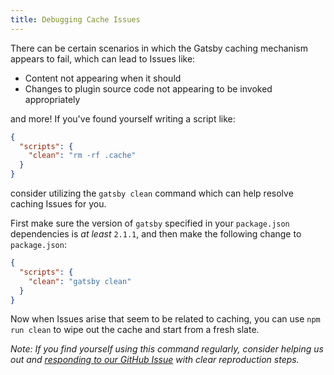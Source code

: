 ```yaml
---
title: Debugging Cache Issues
---
```


There can be certain scenarios in which the Gatsby caching mechanism appears to fail, which can lead to Issues like:

- Content not appearing when it should
- Changes to plugin source code not appearing to be invoked appropriately

and more! If you've found yourself writing a script like:

```json:title=package.json
{
  "scripts": {
    "clean": "rm -rf .cache"
  }
}
```

consider utilizing the `gatsby clean` command which can help resolve caching Issues for you.

First make sure the version of `gatsby` specified in your `package.json` dependencies is _at least_ `2.1.1`, and then make the following change to `package.json`:

```json:title=package.json
{
  "scripts": {
    "clean": "gatsby clean"
  }
}
```

Now when Issues arise that seem to be related to caching, you can use `npm run clean` to wipe out the cache and start from a fresh slate.

_Note: If you find yourself using this command regularly, consider helping us out and [responding to our GitHub Issue][github-issue] with clear reproduction steps._

[github-issue]: https://github.com/gatsbyjs/gatsby/issues/11747

